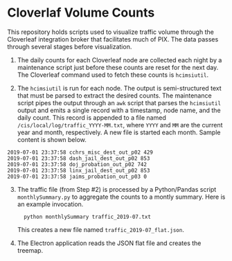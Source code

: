 # Cloverlaf Volume Counts

This repository holds scripts used to visualize traffic volume through
the Cloverleaf integration broker that facilitates much of PIX.  The
data passes through several stages before visualization.

1. The daily counts for each Cloverleaf node are collected each night
   by a maintenance script just before these counts are reset for the
   next day.  The Cloverleaf command used to fetch these counts is
   `hcimsiutil`.

2. The `hcimsiutil` is run for each node.  The output is semi-structured
   text that must be parsed to extract the desired counts.  The maintenance
   script pipes the output through an `awk` script that parses the `hcimsiutil`
   output and emits a single record with a timestamp, node name, and the daily
   count.  This record is appended to a file named
   `/cis/local/log/traffic_YYYY-MM.txt`, where `YYYY` and `MM` are the current
   year and month, respectively.  A new file is started each month.
   Sample content is shown below.

```
2019-07-01 23:37:58 cchrs_misc_dest_out_p02 429
2019-07-01 23:37:58 dash_jail_dest_out_p02 853
2019-07-01 23:37:58 doj_probation_out_p02 742
2019-07-01 23:37:58 linx_jail_dest_out_p02 853
2019-07-01 23:37:58 jaims_probation_out_p03 0
```

3. The traffic file (from Step #2) is processed by a Python/Pandas script
   `monthlySummary.py` to aggregate the counts to a montly summary.
   Here is an example invocation.

   `  python monthlySummary traffic_2019-07.txt`

   This creates a new file named `traffic_2019-07_flat.json`.

4. The Electron application reads the JSON flat file and creates the
   treemap.
